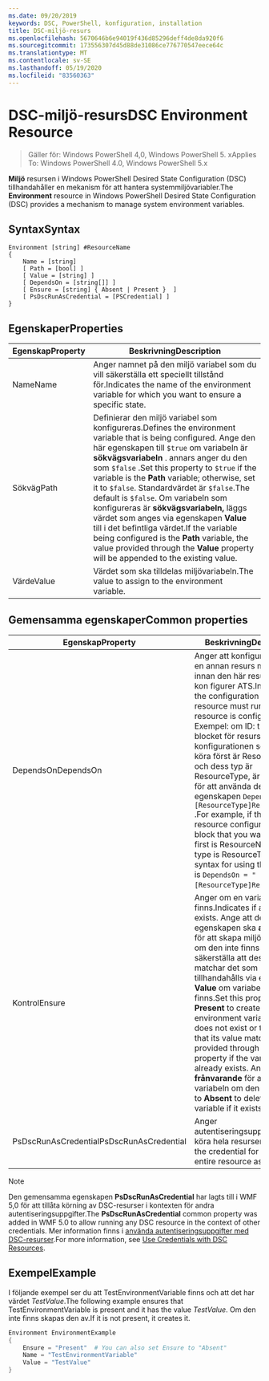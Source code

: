 ```yaml
---
ms.date: 09/20/2019
keywords: DSC, PowerShell, konfiguration, installation
title: DSC-miljö-resurs
ms.openlocfilehash: 5670646b6e94019f436d85296deff4de8da920f6
ms.sourcegitcommit: 173556307d45d88de31086ce776770547eece64c
ms.translationtype: MT
ms.contentlocale: sv-SE
ms.lasthandoff: 05/19/2020
ms.locfileid: "83560363"
---
```

# <a name="dsc-environment-resource"></a><span data-ttu-id="7555f-103">DSC-miljö-resurs</span><span class="sxs-lookup"><span data-stu-id="7555f-103">DSC Environment Resource</span></span>

> <span data-ttu-id="7555f-104">Gäller för: Windows PowerShell 4,0, Windows PowerShell 5. x</span><span class="sxs-lookup"><span data-stu-id="7555f-104">Applies To: Windows PowerShell 4.0, Windows PowerShell 5.x</span></span>

<span data-ttu-id="7555f-105">**Miljö** resursen i Windows PowerShell Desired State Configuration (DSC) tillhandahåller en mekanism för att hantera systemmiljövariabler.</span><span class="sxs-lookup"><span data-stu-id="7555f-105">The **Environment** resource in Windows PowerShell Desired State Configuration (DSC) provides a mechanism to manage system environment variables.</span></span>

## <a name="syntax"></a><span data-ttu-id="7555f-106">Syntax</span><span class="sxs-lookup"><span data-stu-id="7555f-106">Syntax</span></span>

```Syntax
Environment [string] #ResourceName
{
    Name = [string]
    [ Path = [bool] ]
    [ Value = [string] ]
    [ DependsOn = [string[]] ]
    [ Ensure = [string] { Absent | Present }  ]
    [ PsDscRunAsCredential = [PSCredential] ]
}
```

## <a name="properties"></a><span data-ttu-id="7555f-107">Egenskaper</span><span class="sxs-lookup"><span data-stu-id="7555f-107">Properties</span></span>

|<span data-ttu-id="7555f-108">Egenskap</span><span class="sxs-lookup"><span data-stu-id="7555f-108">Property</span></span> |<span data-ttu-id="7555f-109">Beskrivning</span><span class="sxs-lookup"><span data-stu-id="7555f-109">Description</span></span> |
|---|---|
|<span data-ttu-id="7555f-110">Name</span><span class="sxs-lookup"><span data-stu-id="7555f-110">Name</span></span> |<span data-ttu-id="7555f-111">Anger namnet på den miljö variabel som du vill säkerställa ett speciellt tillstånd för.</span><span class="sxs-lookup"><span data-stu-id="7555f-111">Indicates the name of the environment variable for which you want to ensure a specific state.</span></span> |
|<span data-ttu-id="7555f-112">Sökväg</span><span class="sxs-lookup"><span data-stu-id="7555f-112">Path</span></span> |<span data-ttu-id="7555f-113">Definierar den miljö variabel som konfigureras.</span><span class="sxs-lookup"><span data-stu-id="7555f-113">Defines the environment variable that is being configured.</span></span> <span data-ttu-id="7555f-114">Ange den här egenskapen till `$true` om variabeln är **sökvägsvariabeln** . annars anger du den som `$false` .</span><span class="sxs-lookup"><span data-stu-id="7555f-114">Set this property to `$true` if the variable is the **Path** variable; otherwise, set it to `$false`.</span></span> <span data-ttu-id="7555f-115">Standardvärdet är `$false`.</span><span class="sxs-lookup"><span data-stu-id="7555f-115">The default is `$false`.</span></span> <span data-ttu-id="7555f-116">Om variabeln som konfigureras är **sökvägsvariabeln,** läggs värdet som anges via egenskapen **Value** till i det befintliga värdet.</span><span class="sxs-lookup"><span data-stu-id="7555f-116">If the variable being configured is the **Path** variable, the value provided through the **Value** property will be appended to the existing value.</span></span> |
|<span data-ttu-id="7555f-117">Värde</span><span class="sxs-lookup"><span data-stu-id="7555f-117">Value</span></span> |<span data-ttu-id="7555f-118">Värdet som ska tilldelas miljövariabeln.</span><span class="sxs-lookup"><span data-stu-id="7555f-118">The value to assign to the environment variable.</span></span> |

## <a name="common-properties"></a><span data-ttu-id="7555f-119">Gemensamma egenskaper</span><span class="sxs-lookup"><span data-stu-id="7555f-119">Common properties</span></span>

|<span data-ttu-id="7555f-120">Egenskap</span><span class="sxs-lookup"><span data-stu-id="7555f-120">Property</span></span> |<span data-ttu-id="7555f-121">Beskrivning</span><span class="sxs-lookup"><span data-stu-id="7555f-121">Description</span></span> |
|---|---|
|<span data-ttu-id="7555f-122">DependsOn</span><span class="sxs-lookup"><span data-stu-id="7555f-122">DependsOn</span></span> |<span data-ttu-id="7555f-123">Anger att konfigurationen av en annan resurs måste köras innan den här resursen har kon figurer ATS.</span><span class="sxs-lookup"><span data-stu-id="7555f-123">Indicates that the configuration of another resource must run before this resource is configured.</span></span> <span data-ttu-id="7555f-124">Exempel: om ID: t för skript blocket för resurs konfigurationen som du vill köra först är ResourceName och dess typ är ResourceType, är syntaxen för att använda den här egenskapen `DependsOn = "[ResourceType]ResourceName"` .</span><span class="sxs-lookup"><span data-stu-id="7555f-124">For example, if the ID of the resource configuration script block that you want to run first is ResourceName and its type is ResourceType, the syntax for using this property is `DependsOn = "[ResourceType]ResourceName"`.</span></span> |
|<span data-ttu-id="7555f-125">Kontrol</span><span class="sxs-lookup"><span data-stu-id="7555f-125">Ensure</span></span> |<span data-ttu-id="7555f-126">Anger om en variabel finns.</span><span class="sxs-lookup"><span data-stu-id="7555f-126">Indicates if a variable exists.</span></span> <span data-ttu-id="7555f-127">Ange att den här egenskapen ska **användas** för att skapa miljövariabeln om den inte finns eller för att säkerställa att dess värde matchar det som tillhandahålls via egenskapen **Value** om variabeln redan finns.</span><span class="sxs-lookup"><span data-stu-id="7555f-127">Set this property to **Present** to create the environment variable if it does not exist or to ensure that its value matches what is provided through the **Value** property if the variable already exists.</span></span> <span data-ttu-id="7555f-128">Ange det som **frånvarande** för att ta bort variabeln om den finns.</span><span class="sxs-lookup"><span data-stu-id="7555f-128">Set it to **Absent** to delete the variable if it exists.</span></span> |
|<span data-ttu-id="7555f-129">PsDscRunAsCredential</span><span class="sxs-lookup"><span data-stu-id="7555f-129">PsDscRunAsCredential</span></span> |<span data-ttu-id="7555f-130">Anger autentiseringsuppgifter för att köra hela resursen som.</span><span class="sxs-lookup"><span data-stu-id="7555f-130">Sets the credential for running the entire resource as.</span></span> |

> [!NOTE]
> <span data-ttu-id="7555f-131">Den gemensamma egenskapen **PsDscRunAsCredential** har lagts till i WMF 5,0 för att tillåta körning av DSC-resurser i kontexten för andra autentiseringsuppgifter.</span><span class="sxs-lookup"><span data-stu-id="7555f-131">The **PsDscRunAsCredential** common property was added in WMF 5.0 to allow running any DSC resource in the context of other credentials.</span></span> <span data-ttu-id="7555f-132">Mer information finns i [använda autentiseringsuppgifter med DSC-resurser](../../../configurations/runasuser.md).</span><span class="sxs-lookup"><span data-stu-id="7555f-132">For more information, see [Use Credentials with DSC Resources](../../../configurations/runasuser.md).</span></span>

## <a name="example"></a><span data-ttu-id="7555f-133">Exempel</span><span class="sxs-lookup"><span data-stu-id="7555f-133">Example</span></span>

<span data-ttu-id="7555f-134">I följande exempel ser du att TestEnvironmentVariable finns och att det har värdet _TestValue_.</span><span class="sxs-lookup"><span data-stu-id="7555f-134">The following example ensures that TestEnvironmentVariable is present and it has the value _TestValue_.</span></span> <span data-ttu-id="7555f-135">Om den inte finns skapas den av.</span><span class="sxs-lookup"><span data-stu-id="7555f-135">If it is not present, it creates it.</span></span>

```powershell
Environment EnvironmentExample
{
    Ensure = "Present"  # You can also set Ensure to "Absent"
    Name = "TestEnvironmentVariable"
    Value = "TestValue"
}
```
